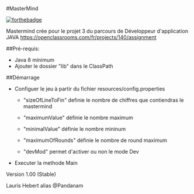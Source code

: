 #MasterMind

[![forthebadge](https://forthebadge.com/images/badges/made-with-java.svg)](https://forthebadge.com)

Mastermind crée pour le projet 3 du parcours de Développeur d'application JAVA
https://openclassrooms.com/fr/projects/140/assignment

##Pré-requis:
- Java 8 minimum
- Ajouter le dossier "lib" dans le ClassPath


##Démarrage 
- Configuer le jeu à partir du fichier resources/config.properties
 
  - "sizeOfLineToFin" definie le nombre de chiffres que contiendras le mastermind
 
  - "maximumValue" définie le nombre maximum
  
  - "minimalValue" définie le nombre mininum
  
  - "maximumOfRounds" définie le nombre de round maximum
  
  - "devMod" permet d'activer ou non le mode Dev
  
- Executer la methode Main



Version 1.00 (Stable)

Lauris Hebert alias @Pandanam